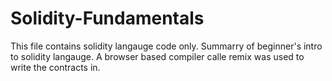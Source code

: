 # Solidity-Fundamentals

This file contains solidity langauge code only.
Summarry of beginner's intro to solidity langauge.
A browser based compiler calle remix was used to write the contracts in.
